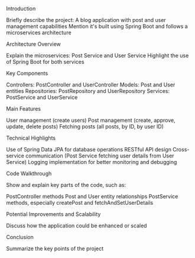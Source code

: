 Introduction

Briefly describe the project: A blog application with post and user management capabilities
Mention it's built using Spring Boot and follows a microservices architecture

Architecture Overview

Explain the microservices: Post Service and User Service
Highlight the use of Spring Boot for both services

Key Components

Controllers: PostController and UserController
Models: Post and User entities
Repositories: PostRepository and UserRepository
Services: PostService and UserService

Main Features

User management (create users)
Post management (create, approve, update, delete posts)
Fetching posts (all posts, by ID, by user ID)

Technical Highlights

Use of Spring Data JPA for database operations
RESTful API design
Cross-service communication (Post Service fetching user details from User Service)
Logging implementation for better monitoring and debugging

Code Walkthrough

Show and explain key parts of the code, such as:

PostController methods
Post and User entity relationships
PostService methods, especially createPost and fetchAndSetUserDetails

Potential Improvements and Scalability

Discuss how the application could be enhanced or scaled

Conclusion

Summarize the key points of the project

